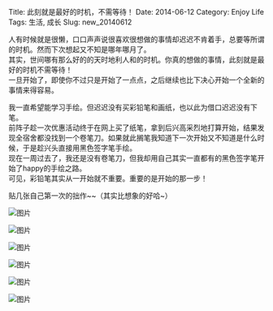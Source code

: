 Title: 此刻就是最好的时机，不需等待！
Date: 2014-06-12
Category: Enjoy Life
Tags: 生活, 成长
Slug: new_20140612

人有时候就是很懒，口口声声说很喜欢很想做的事情却迟迟不肯着手，总要等所谓的时机。然而下次想起又不知是哪年哪月了。  
其实，世间哪有那么好的的天时地利人和的时机。你真的想做的事情，此刻就是最好的时机不需等待！  
一旦开始了，即使你不过只是开始了一点点，之后继续也比下决心开始一个全新的事情来得容易。  

我一直希望能学习手绘。但迟迟没有买彩铅笔和画纸，也以此为借口迟迟没有下笔。  
前阵子趁一次优惠活动终于在网上买了纸笔，拿到后兴高采烈地打算开始，结果发现全宿舍都没找到一个卷笔刀。如果就此搁笔我知道下一次开始又不知道是什么时候，于是趁兴头直接用黑色签字笔手绘。  
现在一周过去了，我还是没有卷笔刀，但我却用自己其实一直都有的黑色签字笔开始了happy的手绘之路。  
可见，彩铅笔其实从一开始就不重要。重要的是开始的那一步！  

贴几张自己第一次的拙作~~（其实比想象的好哈~）  

![图片](https://lh4.googleusercontent.com/-oQOGdOE3CX4/U9WwSiXq-7I/AAAAAAAAAX4/ms_9Jf7T7xs/w609-h684-no/1022936197.jpg "小恐龙")

![图片](https://lh4.googleusercontent.com/-ZBf0uMlZj2E/U9WwSuyESUI/AAAAAAAAAXw/eUD4AuGaEGI/w513-h684-no/%25E5%25B0%258F%25E5%25A5%25B3%25E5%25AD%25A9.jpg "小女孩")

![图片](https://lh6.googleusercontent.com/-vMSHpIjMaFU/U9WwStKo4ZI/AAAAAAAAAYI/a3BMKdl7B_c/w609-h684-no/%25E5%25B1%25B1%25E7%25AB%25B9.jpg "山竹")

![图片](https://lh3.googleusercontent.com/-BNABkUlfBJ8/U9WwTFNSeZI/AAAAAAAAAYE/M43ZBIXvb7A/w912-h684-no/%25E6%25B5%25B7%25E9%25B2%259C.jpg "海鲜")

![图片](https://lh5.googleusercontent.com/-sibM-HvaFJk/U9WwTUTj4RI/AAAAAAAAAYQ/LeR7TVD06ms/w912-h684-no/%25E7%2583%25A4%25E9%25B1%25BC.jpg "烤鱼")

![图片](https://lh3.googleusercontent.com/-29ymAHzEyfI/U9WwTmvtxKI/AAAAAAAAAYM/1TXyQYwhCXo/w513-h684-no/%25E8%258F%25A0%25E8%2590%259D%25E9%25A5%25AD.jpg "菠萝饭")